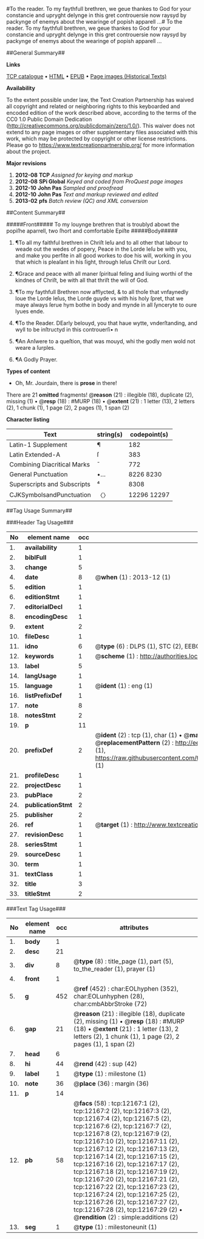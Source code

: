 #To the reader. To my faythfull brethren, we geue thankes to God for your constancie and upryght delynge in this gret controuersie now raysyd by packynge of enemys about the wearinge of popish apparell ...#
To the reader. To my faythfull brethren, we geue thankes to God for your constancie and upryght delynge in this gret controuersie now raysyd by packynge of enemys about the wearinge of popish apparell ...

##General Summary##

**Links**

[TCP catalogue](http://www.ota.ox.ac.uk/tcp/)  • 
[HTML](http://tei.it.ox.ac.uk/tcp/Texts-HTML/free/A00/A00279.html)  • 
[EPUB](http://tei.it.ox.ac.uk/tcp/Texts-EPUB/free/A00/A00279.epub) • 
[Page images (Historical Texts)](https://historicaltexts.jisc.ac.uk/eebo-99847147e)

**Availability**

To the extent possible under law, the Text Creation Partnership has waived all copyright and related or neighboring rights to this keyboarded and encoded edition of the work described above, according to the terms of the CC0 1.0 Public Domain Dedication (http://creativecommons.org/publicdomain/zero/1.0/). This waiver does not extend to any page images or other supplementary files associated with this work, which may be protected by copyright or other license restrictions. Please go to https://www.textcreationpartnership.org/ for more information about the project.

**Major revisions**

1. __2012-08__ __TCP__ *Assigned for keying and markup*
1. __2012-08__ __SPi Global__ *Keyed and coded from ProQuest page images*
1. __2012-10__ __John Pas__ *Sampled and proofread*
1. __2012-10__ __John Pas__ *Text and markup reviewed and edited*
1. __2013-02__ __pfs__ *Batch review (QC) and XML conversion*

##Content Summary##

#####Front#####
To my louynge brethren that is troublyd abowt the popiſhe aparrell, two ſhort and comfortable Epiſte
#####Body#####

1. ¶To all my faithful brethren in Chriſt Ieſu and to all other that labour to weade out the wedes of popery, Peace in the Lorde Ieſu be with you, and make you perfite in all good workes to doe his will, working in you that which is pleaſant in his ſight, through Ieſus Chriſt our Lord.

1. ¶Grace and peace with all maner ſpiritual feling and liuing worthi of the kindnes of Chriſt, be with all that thriſt the will of God.

1. ¶To my faythfull Brethren now afflycted, & to all thoſe that vnfaynedly loue the Lorde Ieſus, the Lorde guyde vs with his holy ſpret, that we maye always ſerue hym bothe in body and mynde in all ſynceryte to oure lyues ende.

1. ¶To the Reader.
DEarly belouyd, you that haue wytte, vnderſtanding, and wyll to be inſtructyd in this controuerſi• n
1. ¶An Anſwere to a queſtion, that was mouyd, whi the godly men wold not weare a ſurples.

1. ¶A Godly Prayer.

**Types of content**

  * Oh, Mr. Jourdain, there is **prose** in there!

There are 21 **omitted** fragments! 
 @__reason__ (21) : illegible (18), duplicate (2), missing (1)  •  @__resp__ (18) : #MURP (18)  •  @__extent__ (21) : 1 letter (13), 2 letters (2), 1 chunk (1), 1 page (2), 2 pages (1), 1 span (2)

**Character listing**


|Text|string(s)|codepoint(s)|
|---|---|---|
|Latin-1 Supplement|¶|182|
|Latin Extended-A|ſ|383|
|Combining             Diacritical Marks|̄|772|
|General Punctuation|•…|8226 8230|
|Superscripts             and Subscripts|⁴|8308|
|CJKSymbolsandPunctuation|〈〉|12296 12297|

##Tag Usage Summary##

###Header Tag Usage###

|No|element name|occ|attributes|
|---|---|---|---|
|1.|__availability__|1||
|2.|__biblFull__|1||
|3.|__change__|5||
|4.|__date__|8| @__when__ (1) : 2013-12 (1)|
|5.|__edition__|1||
|6.|__editionStmt__|1||
|7.|__editorialDecl__|1||
|8.|__encodingDesc__|1||
|9.|__extent__|2||
|10.|__fileDesc__|1||
|11.|__idno__|6| @__type__ (6) : DLPS (1), STC (2), EEBO-CITATION (1), PROQUEST (1), VID (1)|
|12.|__keywords__|1| @__scheme__ (1) : http://authorities.loc.gov/ (1)|
|13.|__label__|5||
|14.|__langUsage__|1||
|15.|__language__|1| @__ident__ (1) : eng (1)|
|16.|__listPrefixDef__|1||
|17.|__note__|8||
|18.|__notesStmt__|2||
|19.|__p__|11||
|20.|__prefixDef__|2| @__ident__ (2) : tcp (1), char (1)  •  @__matchPattern__ (2) : ([0-9\-]+):([0-9IVX]+) (1), (.+) (1)  •  @__replacementPattern__ (2) : http://eebo.chadwyck.com/downloadtiff?vid=$1&page=$2 (1), https://raw.githubusercontent.com/textcreationpartnership/Texts/master/tcpchars.xml#$1 (1)|
|21.|__profileDesc__|1||
|22.|__projectDesc__|1||
|23.|__pubPlace__|2||
|24.|__publicationStmt__|2||
|25.|__publisher__|2||
|26.|__ref__|1| @__target__ (1) : http://www.textcreationpartnership.org/docs/. (1)|
|27.|__revisionDesc__|1||
|28.|__seriesStmt__|1||
|29.|__sourceDesc__|1||
|30.|__term__|1||
|31.|__textClass__|1||
|32.|__title__|3||
|33.|__titleStmt__|2||


###Text Tag Usage###

|No|element name|occ|attributes|
|---|---|---|---|
|1.|__body__|1||
|2.|__desc__|21||
|3.|__div__|8| @__type__ (8) : title_page (1), part (5), to_the_reader (1), prayer (1)|
|4.|__front__|1||
|5.|__g__|452| @__ref__ (452) : char:EOLhyphen (352), char:EOLunhyphen (28), char:cmbAbbrStroke (72)|
|6.|__gap__|21| @__reason__ (21) : illegible (18), duplicate (2), missing (1)  •  @__resp__ (18) : #MURP (18)  •  @__extent__ (21) : 1 letter (13), 2 letters (2), 1 chunk (1), 1 page (2), 2 pages (1), 1 span (2)|
|7.|__head__|6||
|8.|__hi__|44| @__rend__ (42) : sup (42)|
|9.|__label__|1| @__type__ (1) : milestone (1)|
|10.|__note__|36| @__place__ (36) : margin (36)|
|11.|__p__|14||
|12.|__pb__|58| @__facs__ (58) : tcp:12167:1 (2), tcp:12167:2 (2), tcp:12167:3 (2), tcp:12167:4 (2), tcp:12167:5 (2), tcp:12167:6 (2), tcp:12167:7 (2), tcp:12167:8 (2), tcp:12167:9 (2), tcp:12167:10 (2), tcp:12167:11 (2), tcp:12167:12 (2), tcp:12167:13 (2), tcp:12167:14 (2), tcp:12167:15 (2), tcp:12167:16 (2), tcp:12167:17 (2), tcp:12167:18 (2), tcp:12167:19 (2), tcp:12167:20 (2), tcp:12167:21 (2), tcp:12167:22 (2), tcp:12167:23 (2), tcp:12167:24 (2), tcp:12167:25 (2), tcp:12167:26 (2), tcp:12167:27 (2), tcp:12167:28 (2), tcp:12167:29 (2)  •  @__rendition__ (2) : simple:additions (2)|
|13.|__seg__|1| @__type__ (1) : milestoneunit (1)|
